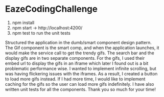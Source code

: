 # EazeCodingChallenge

1) npm install
2) npm start -> http://localhost:4200/
3) npm test to run the unit tests

Structured the application in the dumb/smart component design pattern. The Gif component is the smart comp, and when the 
application launches, it would make the service call to get the trendy gifs. The search bar and the display gifs are in two 
separate components. For the gifs, I used their embed url to display the gifs in an iframe which later I found out is a bit 
problematic performance wise. I wanted to implement infinite scrolling, but was having flickering issues with the iframes.
As a result, I created a button to load more gifs instead. If I had more time, I would like to implement caching for 
the gifs so the user can load more gifs indefinitely. I have also written unit tests for all the components. 
Thank you so much for your time!  
